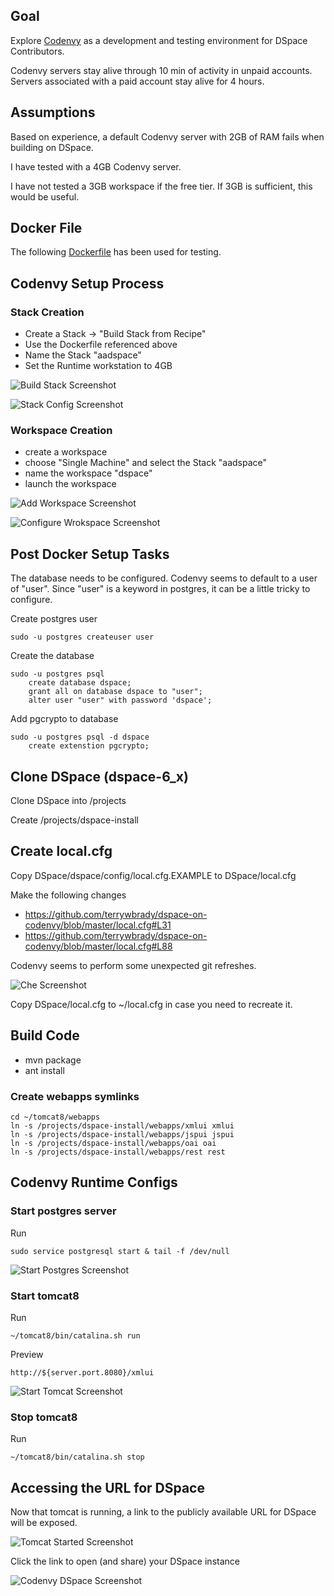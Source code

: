 ## Goal

Explore [Codenvy](http://codenvy.com) as a development and testing environment for DSpace Contributors.

Codenvy servers stay alive through 10 min of activity in unpaid accounts.  Servers associated with a paid account stay alive for 4 hours.

## Assumptions

Based on experience, a default Codenvy server with 2GB of RAM fails when building on DSpace.

I have tested with a 4GB Codenvy server.

I have not tested a 3GB workspace if the free tier.  If 3GB is sufficient, this would be useful.

## Docker File

The following [Dockerfile](Dockerfile) has been used for testing.

## Codenvy Setup Process

### Stack Creation

- Create a Stack -> "Build Stack from Recipe"
- Use the Dockerfile referenced above
- Name the Stack "aadspace"
- Set the Runtime workstation to 4GB

![Build Stack Screenshot](screenshots/buildStack.png)    

![Stack Config Screenshot](screenshots/stackConfig.png)    


### Workspace Creation

- create a workspace
- choose "Single Machine" and select the Stack "aadspace"
- name the workspace "dspace"
- launch the workspace

![Add Workspace Screenshot](screenshots/addWorkspace.png)    

![Configure Wrokspace Screenshot](screenshots/configureWorkspace.png)    


## Post Docker Setup Tasks

The database needs to be configured.  Codenvy seems to default to a user of "user".  Since "user" is a keyword in postgres, it can be a little tricky to configure.

Create postgres user

    sudo -u postgres createuser user

Create the database

    sudo -u postgres psql
        create database dspace;
        grant all on database dspace to "user";
        alter user "user" with password 'dspace';

Add pgcrypto to database

    sudo -u postgres psql -d dspace
        create extenstion pgcrypto;        

## Clone DSpace (dspace-6_x)

Clone DSpace into /projects

Create /projects/dspace-install

## Create local.cfg

Copy DSpace/dspace/config/local.cfg.EXAMPLE to DSpace/local.cfg

Make the following changes
- https://github.com/terrywbrady/dspace-on-codenvy/blob/master/local.cfg#L31
- https://github.com/terrywbrady/dspace-on-codenvy/blob/master/local.cfg#L88

Codenvy seems to perform some unexpected git refreshes.

![Che Screenshot](screenshots/cheEditor.png)    

Copy DSpace/local.cfg to ~/local.cfg in case you need to recreate it.
    
## Build Code

- mvn package
- ant install

### Create webapps symlinks

    cd ~/tomcat8/webapps
    ln -s /projects/dspace-install/webapps/xmlui xmlui
    ln -s /projects/dspace-install/webapps/jspui jspui
    ln -s /projects/dspace-install/webapps/oai oai
    ln -s /projects/dspace-install/webapps/rest rest


## Codenvy Runtime Configs

### Start postgres server

Run

    sudo service postgresql start & tail -f /dev/null

![Start Postgres Screenshot](screenshots/startPostgres.png)    


### Start tomcat8

Run

    ~/tomcat8/bin/catalina.sh run

Preview

    http://${server.port.8080}/xmlui

![Start Tomcat Screenshot](screenshots/startTomcat.png)    


### Stop tomcat8

Run

    ~/tomcat8/bin/catalina.sh stop

## Accessing the URL for DSpace

Now that tomcat is running, a link to the publicly available URL for DSpace will be exposed.

![Tomcat Started Screenshot](screenshots/tomcatStarted.png)    

Click the link to open (and share) your DSpace instance

![Codenvy DSpace Screenshot](screenshots/codenvyDSpace.png)    

